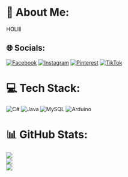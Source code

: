 # 💫 About Me:
HOLIII


## 🌐 Socials:
[![Facebook](https://img.shields.io/badge/Facebook-%231877F2.svg?logo=Facebook&logoColor=white)](https://facebook.com/noelia.moratocaero.1) [![Instagram](https://img.shields.io/badge/Instagram-%23E4405F.svg?logo=Instagram&logoColor=white)](https://instagram.com/noelia_morato123) [![Pinterest](https://img.shields.io/badge/Pinterest-%23E60023.svg?logo=Pinterest&logoColor=white)](https://pinterest.com/moratocaeronoelia) [![TikTok](https://img.shields.io/badge/TikTok-%23000000.svg?logo=TikTok&logoColor=white)](https://tiktok.com/@noelia.morato) 

# 💻 Tech Stack:
![C#](https://img.shields.io/badge/c%23-%23239120.svg?style=for-the-badge&logo=c-sharp&logoColor=white) ![Java](https://img.shields.io/badge/java-%23ED8B00.svg?style=for-the-badge&logo=openjdk&logoColor=white) ![MySQL](https://img.shields.io/badge/mysql-%2300000f.svg?style=for-the-badge&logo=mysql&logoColor=white) ![Arduino](https://img.shields.io/badge/-Arduino-00979D?style=for-the-badge&logo=Arduino&logoColor=white)
# 📊 GitHub Stats:
![](https://github-readme-stats.vercel.app/api?username=noeliamorato&theme=nord&hide_border=true&include_all_commits=true&count_private=false)<br/>
![](https://github-readme-streak-stats.herokuapp.com/?user=noeliamorato&theme=nord&hide_border=true)<br/>
![](https://github-readme-stats.vercel.app/api/top-langs/?username=noeliamorato&theme=nord&hide_border=true&include_all_commits=true&count_private=false&layout=compact)

<!-- Proudly created with GPRM ( https://gprm.itsvg.in ) -->
